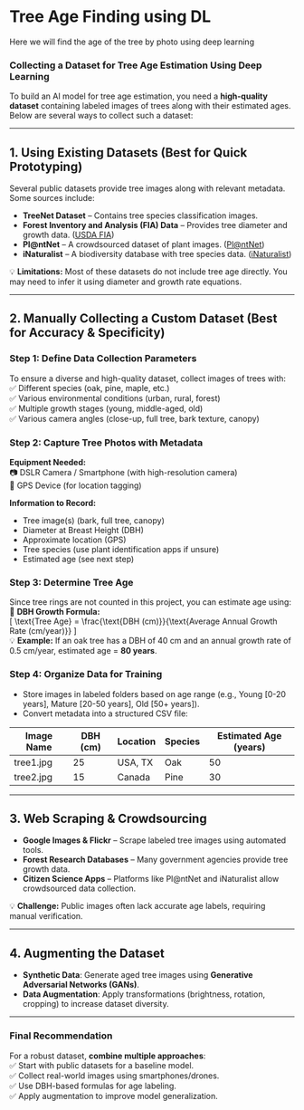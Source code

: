 # Tree Age Finding using DL
 Here we will find the age of the tree by photo using deep learning
### **Collecting a Dataset for Tree Age Estimation Using Deep Learning**  

To build an AI model for tree age estimation, you need a **high-quality dataset** containing labeled images of trees along with their estimated ages. Below are several ways to collect such a dataset:

---

## **1. Using Existing Datasets** (Best for Quick Prototyping)  
Several public datasets provide tree images along with relevant metadata. Some sources include:  

- **TreeNet Dataset** – Contains tree species classification images.  
- **Forest Inventory and Analysis (FIA) Data** – Provides tree diameter and growth data. ([USDA FIA](https://www.fia.fs.fed.us/))  
- **Pl@ntNet** – A crowdsourced dataset of plant images. ([Pl@ntNet](https://plantnet.org/))  
- **iNaturalist** – A biodiversity database with tree species data. ([iNaturalist](https://www.inaturalist.org/))  

💡 **Limitations:** Most of these datasets do not include tree age directly. You may need to infer it using diameter and growth rate equations.  

---

## **2. Manually Collecting a Custom Dataset** (Best for Accuracy & Specificity)  

### **Step 1: Define Data Collection Parameters**  
To ensure a diverse and high-quality dataset, collect images of trees with:  
✅ Different species (oak, pine, maple, etc.)  
✅ Various environmental conditions (urban, rural, forest)  
✅ Multiple growth stages (young, middle-aged, old)  
✅ Various camera angles (close-up, full tree, bark texture, canopy)  

### **Step 2: Capture Tree Photos with Metadata**  
**Equipment Needed:**  
📷 DSLR Camera / Smartphone (with high-resolution camera)  
📌 GPS Device (for location tagging)  

**Information to Record:**  
- Tree image(s) (bark, full tree, canopy)  
- Diameter at Breast Height (DBH)  
- Approximate location (GPS)  
- Tree species (use plant identification apps if unsure)  
- Estimated age (see next step)  

### **Step 3: Determine Tree Age**  
Since tree rings are not counted in this project, you can estimate age using:  
📏 **DBH Growth Formula:**  
\[
\text{Tree Age} = \frac{\text{DBH (cm)}}{\text{Average Annual Growth Rate (cm/year)}}
\]  
💡 **Example:** If an oak tree has a DBH of 40 cm and an annual growth rate of 0.5 cm/year, estimated age = **80 years**.  

### **Step 4: Organize Data for Training**  
- Store images in labeled folders based on age range (e.g., Young [0-20 years], Mature [20-50 years], Old [50+ years]).  
- Convert metadata into a structured CSV file:  

| Image Name  | DBH (cm) | Location | Species | Estimated Age (years) |  
|------------|---------|---------|--------|--------------------|  
| tree1.jpg  | 25      | USA, TX | Oak    | 50                 |  
| tree2.jpg  | 15      | Canada  | Pine   | 30                 |  

---

## **3. Web Scraping & Crowdsourcing**  
- **Google Images & Flickr** – Scrape labeled tree images using automated tools.  
- **Forest Research Databases** – Many government agencies provide tree growth data.  
- **Citizen Science Apps** – Platforms like Pl@ntNet and iNaturalist allow crowdsourced data collection.  

💡 **Challenge:** Public images often lack accurate age labels, requiring manual verification.  

---

## **4. Augmenting the Dataset**  
- **Synthetic Data**: Generate aged tree images using **Generative Adversarial Networks (GANs)**.  
- **Data Augmentation**: Apply transformations (brightness, rotation, cropping) to increase dataset diversity.  

---

### **Final Recommendation**  
For a robust dataset, **combine multiple approaches**:  
✅ Start with public datasets for a baseline model.  
✅ Collect real-world images using smartphones/drones.  
✅ Use DBH-based formulas for age labeling.  
✅ Apply augmentation to improve model generalization.  


